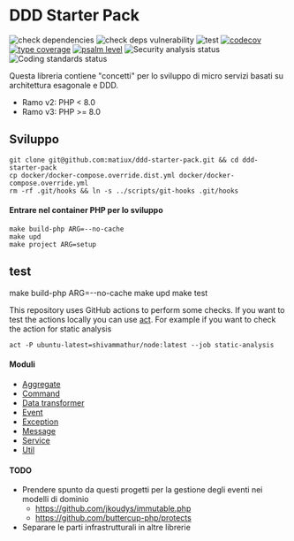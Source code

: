 DDD Starter Pack
=====

![check dependencies](https://github.com/matiux/ddd-starter-pack/actions/workflows/check-dependencies.yml/badge.svg)
![check deps vulnerability](https://github.com/matiux/ddd-starter-pack/actions/workflows/dependencies-vulnerability.yml/badge.svg)
![test](https://github.com/matiux/ddd-starter-pack/actions/workflows/tests.yml/badge.svg)
[![codecov](https://codecov.io/gh/matiux/ddd-starter-pack/branch/v3/graph/badge.svg)](https://codecov.io/gh/matiux/ddd-starter-pack)
[![type coverage](https://shepherd.dev/github/matiux/ddd-starter-pack/coverage.svg)](https://shepherd.dev/github/matiux/ddd-starter-pack)
[![psalm level](https://shepherd.dev/github/matiux/ddd-starter-pack/level.svg)](https://shepherd.dev/github/matiux/ddd-starter-pack)
![Security analysis status](https://github.com/matiux/ddd-starter-pack/actions/workflows/security-analysis.yml/badge.svg)
![Coding standards status](https://github.com/matiux/ddd-starter-pack/actions/workflows/coding-standards.yml/badge.svg)

Questa libreria contiene "concetti" per lo sviluppo di micro servizi basati su architettura esagonale e DDD.

* Ramo v2: PHP < 8.0
* Ramo v3: PHP >= 8.0

## Sviluppo

```
git clone git@github.com:matiux/ddd-starter-pack.git && cd ddd-starter-pack
cp docker/docker-compose.override.dist.yml docker/docker-compose.override.yml
rm -rf .git/hooks && ln -s ../scripts/git-hooks .git/hooks
```

#### Entrare nel container PHP per lo sviluppo
```
make build-php ARG=--no-cache
make upd
make project ARG=setup
```

## test
make build-php ARG=--no-cache
make upd
make test

This repository uses GitHub actions to perform some checks. If you want to test the actions locally you can use [act](https://github.com/nektos/act).
For example if you want to check the action for static analysis
```
act -P ubuntu-latest=shivammathur/node:latest --job static-analysis
```

#### Moduli

* [Aggregate](doc/aggregate.md)
* [Command](doc/command.md)
* [Data transformer](doc/data_transformer.md)
* [Event](doc/event.md)
* [Exception](doc/excpetion.md)
* [Message](doc/message.md)
* [Service](doc/service.md)
* [Util](doc/util.md)

#### TODO
* Prendere spunto da questi progetti per la gestione degli eventi nei modelli di dominio 
    * https://github.com/jkoudys/immutable.php
    * https://github.com/buttercup-php/protects
* Separare le parti infrastrutturali in altre librerie
